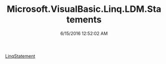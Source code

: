 ﻿---
title: Microsoft.VisualBasic.Linq.LDM.Statements
date: 6/15/2016 12:52:02 AM
---

[LinqStatement](T-Microsoft.VisualBasic.Linq.LDM.Statements.LinqStatement.html)
